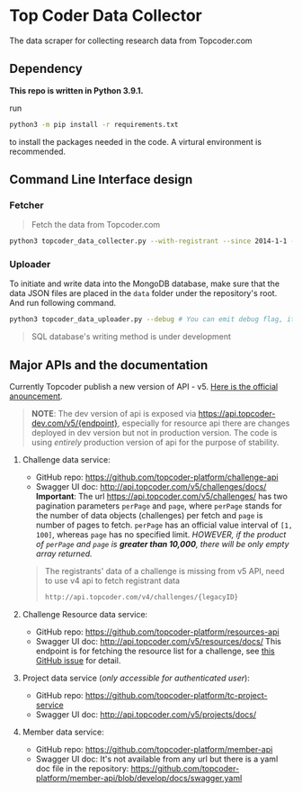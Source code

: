 # Top Coder Data Collector

The data scraper for collecting research data from Topcoder.com

## Dependency

**This repo is written in Python 3.9.1.**

run

```sh
python3 -m pip install -r requirements.txt
```

to install the packages needed in the code. A virtural environment is recommended.

## Command Line Interface design

### Fetcher

> Fetch the data from Topcoder.com

```sh
python3 topcoder_data_collecter.py --with-registrant --since 2014-1-1 --to 2020-12-31 --proxy 1080
```

### Uploader

To initiate and write data into the MongoDB database, make sure that the data JSON files are placed in the `data` folder under the repository's root. And run following command.

```sh
python3 topcoder_data_uploader.py --debug # You can emit debug flag, it will print less information
```

> SQL database's writing method is under development

## Major APIs and the documentation

Currently Topcoder publish a new version of API - v5. [Here is the official anouncement](https://www.topcoder.com/an-update-from-the-product-development-team-challenge-v5-api-release/).

> **NOTE**: The dev version of api is exposed via <https://api.topcoder-dev.com/v5/{endpoint}>, especially for resource api there are changes deployed in dev version but not in production version. The code is using _entirely_ production version of api for the purpose of stability.

1. Challenge data service:
   * GitHub repo: <https://github.com/topcoder-platform/challenge-api>
   * Swagger UI doc: <http://api.topcoder.com/v5/challenges/docs/>
   **Important**: The url <https://api.topcoder.com/v5/challenges/> has two pagination parameters `perPage` and `page`, where `perPage` stands for the number of data objects (challenges) per fetch and `page` is number of pages to fetch. `perPage` has an official value interval of `[1, 100]`, whereas `page` has no specified limit. _HOWEVER, if the product of `perPage` and `page` is **greater than 10,000**, there will be only empty array returned._

   > The registrants' data of a challenge is missing from v5 API, need to use v4 api to fetch registrant data
   >
   > ```sh
   > http://api.topcoder.com/v4/challenges/{legacyID}
   > ```

2. Challenge Resource data service:
   * GitHub repo: <https://github.com/topcoder-platform/resources-api>
   * Swagger UI doc: <http://api.topcoder.com/v5/resources/docs/>
   This endpoint is for fetching the resource list for a challenge, see [this GitHub issue](https://github.com/topcoder-platform/challenge-api/issues/367) for detail.

3. Project data service (_only accessible for authenticated user_):
   * GitHub repo: <https://github.com/topcoder-platform/tc-project-service>
   * Swagger UI doc: <http://api.topcoder.com/v5/projects/docs/>

4. Member data service:
   * GitHub repo: <https://github.com/topcoder-platform/member-api>
   * Swagger UI doc: It's not available from any url but there is a yaml doc file in the repository: <https://github.com/topcoder-platform/member-api/blob/develop/docs/swagger.yaml>
